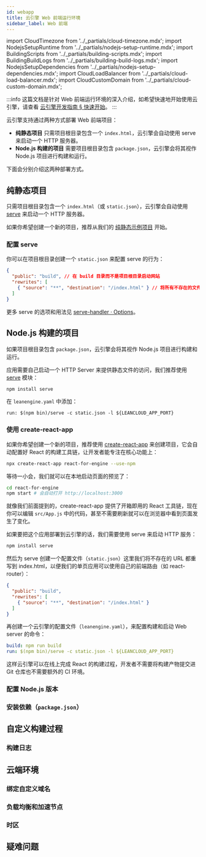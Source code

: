 ```yaml
---
id: webapp
title: 云引擎 Web 前端运行环境
sidebar_label: Web 前端
---
```


import CloudTimezone from '../_partials/cloud-timezone.mdx';
import NodejsSetupRuntime from '../_partials/nodejs-setup-runtime.mdx';
import BuildingScripts from '../_partials/building-scripts.mdx';
import BuildingBuildLogs from '../_partials/building-build-logs.mdx';
import NodejsSetupDependencies from '../_partials/nodejs-setup-dependencies.mdx';
import CloudLoadBalancer from '../_partials/cloud-load-balancer.mdx';
import CloudCustomDomain from '../_partials/cloud-custom-domain.mdx';

:::info
这篇文档是针对 Web 前端运行环境的深入介绍，如希望快速地开始使用云引擎，请查看 [云引擎开发指南 § 快速开始](/sdk/engine/cloud-engine#快速开始)。
:::

云引擎支持通过两种方式部署 Web 前端项目：

- **纯静态项目** 只需项目根目录包含一个 `index.html`，云引擎会自动使用 serve 来启动一个 HTTP 服务器。
- **Node.js 构建的项目** 需要项目根目录包含 `package.json`，云引擎会将其视作 Node.js 项目进行构建和运行。

下面会分别介绍这两种部署方式。

## 纯静态项目

只需项目根目录包含一个 `index.html`（或 `static.json`），云引擎会自动使用 [serve](https://www.npmjs.com/package/serve) 来启动一个 HTTP 服务器。

如果你希望创建一个新的项目，推荐从我们的 [纯静态示例项目](https://github.com/leancloud/static-getting-started) 开始。

### 配置 serve

你可以在项目根目录创建一个 `static.json` 来配置 serve 的行为：

```json title='static.json'
{
  "public": "build", // 在 build 目录而不是项目根目录启动网站
  "rewrites": [
    { "source": "**", "destination": "/index.html" } // 将所有不存在的文件的请求重定向到 index.html（适用大部分单页面应用）
  ]
}
```

更多 serve 的选项和用法见 [serve-handler · Options](https://github.com/vercel/serve-handler#options)。

## Node.js 构建的项目

如果项目根目录包含 `package.json`，云引擎会将其视作 Node.js 项目进行构建和运行。

应用需要自己启动一个 HTTP Server 来提供静态文件的访问，我们推荐使用 [serve](https://www.npmjs.com/package/serve) 模块：

```sh
npm install serve
```

在 `leanengine.yaml` 中添加：

``` title='leanengine.yaml'
run: $(npm bin)/serve -c static.json -l ${LEANCLOUD_APP_PORT}
```

### 使用 create-react-app

如果你希望创建一个新的项目，推荐使用 [create-react-app](https://create-react-app.dev/) 来创建项目，它会自动配置好 React 的构建工具链，让开发者能专注在核心功能上：

```sh
npx create-react-app react-for-engine --use-npm
```

等待一小会，我们就可以在本地启动页面的预览了：

```sh
cd react-for-engine
npm start # 会自动打开 http://localhost:3000
```

就像我们前面提到的，create-react-app 提供了开箱即用的 React 工具链，现在你可以编辑 `src/App.js` 中的代码，甚至不需要刷新就可以在浏览器中看到页面发生了变化。

如果要把这个应用部署到云引擎的话，我们需要使用 serve 来启动 HTTP 服务：

```sh
npm install serve
```

然后为 serve 创建一个配置文件（`static.json`）这里我们将不存在的 URL 都重写到 index.html，以便我们的单页应用可以使用自己的前端路由（如 react-router）：

```json title='static.json'
{
  "public": "build",
  "rewrites": [
    { "source": "**", "destination": "/index.html" }
  ]
}
```

再创建一个云引擎的配置文件（`leanengine.yaml`），来配置构建和启动 Web server 的命令：

```yaml title='leanengine.yaml'
build: npm run build
run: $(npm bin)/serve -c static.json -l ${LEANCLOUD_APP_PORT}
```

这样云引擎可以在线上完成 React 的构建过程，开发者不需要将构建产物提交进 Git 仓库也不需要额外的 CI 环境。

### 配置 Node.js 版本

<NodejsSetupRuntime />

### 安装依赖（`package.json`）

<NodejsSetupDependencies />

## 自定义构建过程

<BuildingScripts />

### 构建日志

<BuildingBuildLogs />

## 云端环境

### 绑定自定义域名

<CloudCustomDomain />

### 负载均衡和加速节点

<CloudLoadBalancer only='nodejs' noDeprecatedMiddleware={true} noClientIp={true} />

### 时区

<CloudTimezone />

## 疑难问题
